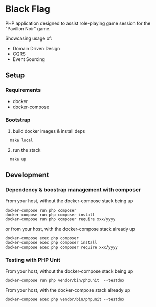 # Black Flag

PHP application designed to assist role-playing game session for the "Pavillon Noir" game.

Showcasing usage of:

  - Domain Driven Design
  - CQRS
  - Event Sourcing


## Setup

### Requirements

- docker
- docker-compose

### Bootstrap 

1. build docker images & install deps

```
  make local
```

2. run the stack

```
  make up
```

## Development

### Dependency & boostrap management with composer

From your host, without the docker-compose stack being up

```
docker-compose run php composer 
docker-compose run php composer install
docker-compose run php composer require xxx/yyyy
```

or from your host, with the docker-compose stack already up

```
docker-compose exec php composer 
docker-compose exec php composer install
docker-compose exec php composer require xxx/yyyy
```

### Testing with PHP Unit

From your host, without the docker-compose stack being up

```
docker-compose run php vendor/bin/phpunit  --testdox
```

From your host, with the docker-compose stack already up

```
docker-compose exec php vendor/bin/phpunit --testdox
```